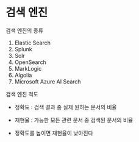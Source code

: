 # 검색 엔진

검색 엔진의 종류&#x20;

1. Elastic Search
2. Splunk
3. Solr
4. OpenSearch
5. MarkLogic
6. Algolia
7. Microsoft Azure AI Search



검색 엔진 척도

* 정확도 : 검색 결과 중 실제 원하는 문서의 비율&#x20;
*   재현율 : 가능한 모든 관련 문서 중 검색된 문서의 비율


* 정확도를 높이면 재현율이 낮아진다
